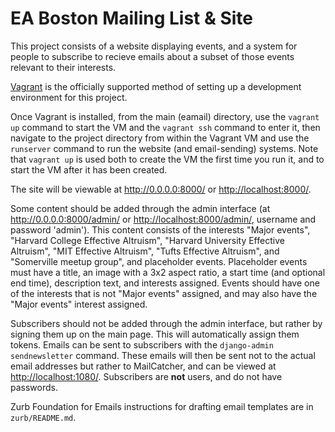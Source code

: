 # EA Boston Mailing List & Site

This project consists of a website displaying events, and a system for people to subscribe to recieve emails about a subset of those events relevant to their interests.

[Vagrant](https://www.vagrantup.com/) is the officially supported method of setting up a development environment for this project.

Once Vagrant is installed, from the main (eamail) directory, use the `vagrant up` command to start the VM and the `vagrant ssh` command to enter it, then navigate to the project directory from within the Vagrant VM and use the `runserver` command to run the website (and email-sending) systems. Note that `vagrant up` is used both to create the VM the first time you run it, and to start the VM after it has been created.

The site will be viewable at <http://0.0.0.0:8000/> or <http://localhost:8000/>.

Some content should be added through the admin interface (at <http://0.0.0.0:8000/admin/> or <http://localhost:8000/admin/>, username and password 'admin'). This content consists of the interests "Major events", "Harvard College Effective Altruism", "Harvard University Effective Altruism", "MIT Effective Altruism", "Tufts Effective Altruism", and "Somerville meetup group", and placeholder events. Placeholder events must have a title, an image with a 3x2 aspect ratio, a start time (and optional end time), description text, and interests assigned. Events should have one of the interests that is not "Major events" assigned, and may also have the "Major events" interest assigned.

Subscribers should not be added through the admin interface, but rather by signing them up on the main page. This will automatically assign them tokens. Emails can be sent to subscribers with the `django-admin sendnewsletter` command. These emails will then be sent not to the actual email addresses but rather to MailCatcher, and can be viewed at <http://localhost:1080/>. Subscribers are **not** users, and do not have passwords.

Zurb Foundation for Emails instructions for drafting email templates are in `zurb/README.md`.

